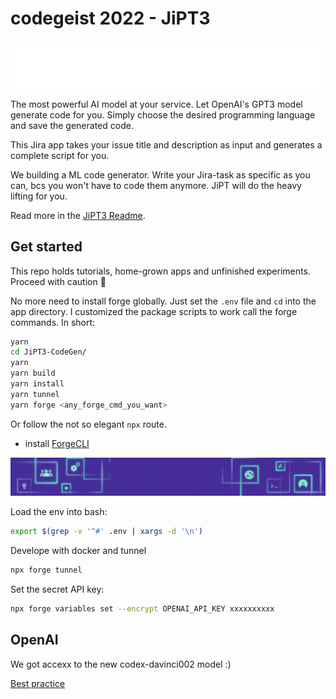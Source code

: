 # codegeist 2022 - JiPT3

![altcodegeist](res/codegeist.png)

The most powerful AI model at your service. Let OpenAI's GPT3 model generate code for you.
Simply choose the desired programming language and save the generated code.

This Jira app takes your issue title and description as input and generates a complete script for you.

We building a ML code generator.
Write your Jira-task as specific as you can, bcs you won't have to code them anymore.
JiPT will do the heavy lifting for you. 

Read more in the [JiPT3 Readme](/JiPT3-CodeGen/README.md).

## Get started

This repo holds tutorials, home-grown apps and unfinished experiments. Proceed with caution 🐾

No more need to install forge globally.
Just set the `.env` file and `cd` into the app directory. I customized the package scripts to work call the forge commands. In short:
```bash
yarn
cd JiPT3-CodeGen/
yarn
yarn build
yarn install
yarn tunnel
yarn forge <any_forge_cmd_you_want>
```

Or follow the not so elegant `npx` route.

- install [ForgeCLI](https://developer.atlassian.com/platform/forge/getting-started/#install-the-forge-cli)

![DevPostBanner](res/banner.png)

Load the env into bash:
```sh
export $(grep -v '^#' .env | xargs -d '\n')
```

Develope with docker and tunnel
```sh
npx forge tunnel
```

Set the secret API key:
```sh
npx forge variables set --encrypt OPENAI_API_KEY xxxxxxxxxx
```

## OpenAI

We got accexx to the new codex-davinci002 model :)

[Best practice](https://beta.openai.com/docs/guides/code/editing-code)
